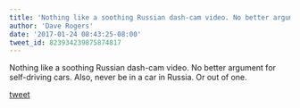 ```yaml
---
title: 'Nothing like a soothing Russian dash-cam video. No better argument for...'
author: 'Dave Rogers'
date: '2017-01-24 08:43:25-08:00'
tweet_id: 823934239875874817
---
```

Nothing like a soothing Russian dash-cam video. No better argument for self-driving cars. Also, never be in a car in Russia. Or out of one.

[tweet](https://twitter.com/yukondude/status/823934239875874817)